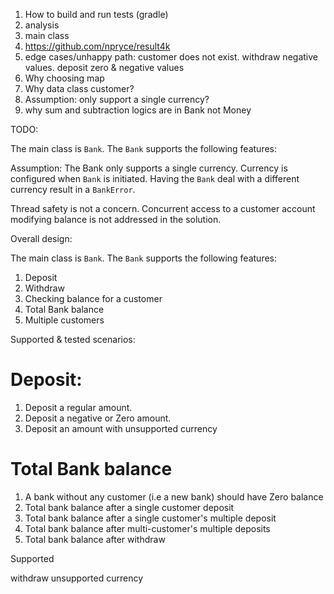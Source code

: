1. How to build and run tests (gradle)
2. analysis
3. main class
4. https://github.com/npryce/result4k
5. edge cases/unhappy path: customer does not exist. withdraw negative values. deposit zero & negative values
6. Why choosing map
7. Why data class customer?
8. Assumption: only support a single currency?
9. why sum and subtraction logics are in Bank not Money

TODO:

The main class is `Bank`. The `Bank` supports the following features:

Assumption:
The Bank only supports a single currency. Currency is configured when `Bank` is initiated. Having the `Bank` deal with
a different currency result in a `BankError`.

Thread safety is not a concern. Concurrent access to a customer account modifying balance is not addressed in the solution.

Overall design:

The main class is `Bank`. The `Bank` supports the following features:

1. Deposit
2. Withdraw
3. Checking balance for a customer
4. Total Bank balance 
5. Multiple customers

Supported & tested scenarios:

# Deposit:

1. Deposit a regular amount. 
2. Deposit a negative or Zero amount.
3. Deposit an amount with unsupported currency

# Total Bank balance

1. A bank without any customer (i.e a new bank) should have Zero balance
2. Total bank balance after a single customer deposit
2. Total bank balance after a single customer's multiple deposit
3. Total bank balance after multi-customer's multiple deposits
3. Total bank balance after withdraw





Supported

withdraw unsupported currency

